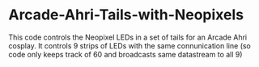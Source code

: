 # Arcade-Ahri-Tails-with-Neopixels
This code controls the Neopixel LEDs in a set of tails for an Arcade Ahri cosplay. It controls 9 strips of LEDs with the same connunication line (so code only keeps track of 60 and broadcasts same datastream to all 9)
